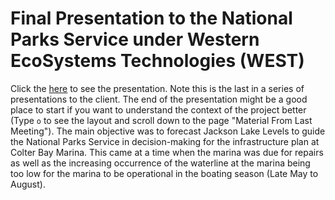 # Final Presentation to the National Parks Service under Western EcoSystems Technologies (WEST)

Click the [here](https://dhintz137.github.io/Jackson_Lake_Levels) to see the presentation. Note this is the last in a series of presentations to the client. The end of the presentation might be a good place to start if you want to understand the context of the project better (Type `o` to see the layout and scroll down to the page "Material From Last Meeting"). The main objective was to forecast Jackson Lake Levels to guide the National Parks Service in decision-making for the infrastructure plan at Colter Bay Marina. This came at a time when the marina was due for repairs as well as the increasing occurrence of the waterline at the marina being too low for the marina to be operational in the boating season (Late May to August). 
